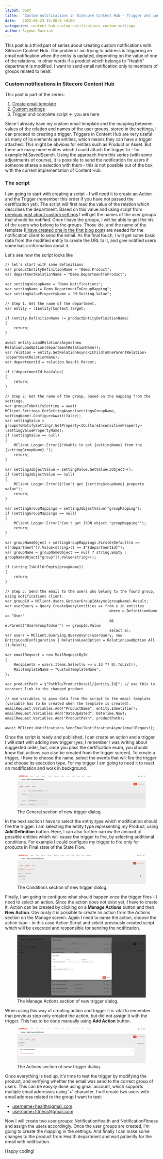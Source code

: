 ```yaml
---
layout: post
title:  "Custom notifications in Sitecore Content Hub - Trigger and complete script"
date:   2022-08-23 15:00:0 +0100
categories: content-hub custom-notifications custom-settings
author: Szymon Kuzniak
---
```

This post is a third part of series about creating custom notifications with Sitecore Content Hub.
The problem I am trying to address is triggering an email notification when the entity is updated, depending on the value of one of the relations.
In other words if a product which belongs to "Health" department is modified, I want to send email notification only to members of groups related to healt.

### Custom notifications in Sitecore Content Hub

This post is part of the series:

1. [Create email template](/2022/06/21/custom-notifications-content-hub)
2. [Custom settings](/2022/07/10/custom-notifications-content-hub-settings)
3. Trigger and complete script <- you are here

Since I already have my custom email template and the mapping between values of the relation and names of the user groups, stored in the settings, I can proceed to creating a trigger.
Triggers in Content Hub are very useful as many of its elements are entities, which means they can have a trigger attached.
This might be obvious for entites such as Product or Asset.
But there are many more entites which I could attach the trigger to - for example M.SavedSearch.
Using the approach from this series (with some adjustments of course), it is possible to send the notification for users if someone shares a selection with them - this is not possible out of the box with the current implementation of Content Hub.

### The script

I am going to start with creating a script - I will need it to create an Action and the Trigger (remember this order if you have not passed the certification yet).
The script will first read the value of the relation which describes the department.
Based on this value and using script from [previous post about custom settings](/2022/07/10/custom-notifications-content-hub-settings) I will get the names of the user groups that should be notified.
Once I have the groups, I will be able to get the ids of the users who belong to the groups.
Those ids, and the name of the template ([I have created one in the first blog post](/2022/06/21/custom-notifications-content-hub)) are needed for the notification client to send the email.
As the final touch, I will get some basic data from the modified entity to create the URL to it, and give notified users some basic information about it.

Let's see how the script looks like

    // let's start with some definitions
    var productEntityDefinitionName = "Demo.Product";
    var departmentRelationName = "Demo.DepartmentToProduct";

    var settingsGroupName = "Demo.Notifications";
    var settingName = Demo.DepartmentToGroupMapping";
    var settingValuePropertyName = "M.Setting.Value";

    // Step 1. Get the name of the department.
    var entity = (IEntity)Context.Target;

    if (entity.DefinitionName != productEntityDefinitionName)
    {
        return;
    }

    await entity.LoadRelationsAsync(new RelationLoadOption(departmentRelationName));
    var relation = entity.GetRelationAsync<IChildToOneParentRelation>(departmentRelationName);
    var departmentId = relation.Result.Parent;

    if (!departmentId.HasValue)
    {
        return;
    }

    // Step 2. Get the name of the group, based on the mapping from the settings.
    var groupsToNotifySetting = await MClient.Settings.GetSettingAsync(settingsGroupName, settingName).ConfigureAwait(false);
    var settingValue = groupsToNotifySetting?.GetProperty<ICultureInsensitiveProperty>(settingValuePropertyName);
    if (settingValue == null)
    {
        MClient.Logger.Error($"Unable to get {settingName} from the {settingGroupName}.");
        return;
    }

    var settingJobjectValue = settingValue.GetValue<JObject>();
    if (settingJobjectValue == null)
    {
        MClient.Logger.Error($"Can't get {settingGroupName} property value");
        return;
    }

    var settingGroupMappings = settingJobjectValue["groupMapping"];
    if (settingGroupMappings == null)
    {
        MClient.Logger.Error("Can't get JSON object 'groupMapping'");
        return;
    }

    var groupNameObject = settingGroupMappings.FirstOrDefault(m => m["department"]?.Value<string>() == $"{departmentId}");
    var groupName = groupNameObject == null ? string.Empty : groupNameObject["group"]?.Value<string>();

    if (string.IsNullOrEmpty(groupName))
    {
        return;
    }

    // Step 3. Send the email to the users who belong to the found group, using notifications client.
    var groupId = MClient.Users.GetUserGroupIdAsync(groupName).Result;
    var userQuery = Query.CreateQuery(entities => from e in entities
                                                    where e.DefinitionName == "User"
                                                    && e.Parent("UserGroupToUser") == groupId.Value
                                                    select e);
    var users = MClient.Querying.QueryAsync(userQuery, new EntityLoadConfiguration { RelationLoadOption = RelationLoadOption.All }).Result;

    var emailRequest = new MailRequestById
    {
        Recipients = users.Items.Select(u => u.Id ?? 0).ToList(),
        MailTemplateName = "CustomTemplateName",
    };

    var productPath = $"PathTo/ProductDetail/{entity.Id}"; // use this to constuct link to the changed product

    // use variables to pass data from the script to the email template (variable has to be created when the template is created).
    emailRequest.Variables.Add("ProductName", entity.Identifier);
    emailRequest.Variables.Add("DateUpdated", DateTime.Now);
    emailRequest.Variables.Add("ProductPath", productPath);

    await MClient.Notifications.SendEmailNotificationAsync(emailRequest);

Once the script is ready and published, I can create an action and a trigger.
I will start with adding new trigger (yes, I remember I was writing about suggested order, but, once you pass the certification exam, you should know that actions can also be created from the trigger screen).
To create a trigger, I have to choose the name, select the events that will fire the trigger and choose its execution type.
For my trigger I am going to need it to react on modification and work in background.

<figure>
<img src="/assets/posts/content-hub-notifications-wrapup/create-trigger-1.png" alt="The General section of new trigger dialog." />
<figcaption>The General section of new trigger dialog.</figcaption>
</figure>

In the next section I have to select the entity type which modification should fire the trigger.
I am selecting the entity type representing my Product, using **Add Definition** button.
Here, I can also further narrow the amount of possible entities which will cause the trigger to fire, by selecting additional conditions.
For example I could configure my trigger to fire only for products in Final state of the State Flow.

<figure>
<img src="/assets/posts/content-hub-notifications-wrapup/create-trigger-2.png" alt="The Conditions section of new trigger dialog." />
<figcaption>The Conditions section of new trigger dialog.</figcaption>
</figure>

Finally, I am going to configure what should happen once the trigger fires - I need to select an action.
Since the action does not exist yet, I have to create it.
Action can be created by clicking on a **Manage Actions** button and then **New Action**.
Obviously it is possible to create an action from the Actions section on the Manage screen.
Again I need to name the action, choose the action type - in this case Action Script and select previously created script which will be executed and responsible for sending the notification.

<figure>
<img src="/assets/posts/content-hub-notifications-wrapup/create-trigger-action.png" alt="The Manage Actions section of new trigger dialog." />
<figcaption>The Manage Actions section of new trigger dialog.</figcaption>
</figure>

When using this way of creating action and trigger it is vital to remember that previous step only created the action, but did not assign it with the trigger.
This has to be done manually using **Add Action** button.

<figure>
<img src="/assets/posts/content-hub-notifications-wrapup/create-trigger-3.png" alt="The Actions section of new trigger dialog." />
<figcaption>The Actions section of new trigger dialog.</figcaption>
</figure>

Once everything is tied up, it's time to test the trigger by modifying the product, and verifying whehter the email was send to the correct group of users.
This can be easyily done using gmail account, which supports multiple email addresses using '+' character.
I will create two users with email address related to the group I want to test:

* username+health@gmail.com
* username+fitness@gmail.com

Now I will create two user groups: NotificationHealth and NotificationFitness and assign the users accordingly.
Once the user groups are created, I'm going to create the mapping in the settings.
And finally I can make some changes to the product from Health department and wait patiently for the email with notification.

Happy coding!
